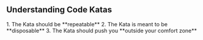 ##  Understanding Code Katas

<!-- .element: class="fragment" --> 1. The Kata should be **repeatable**

<!-- .element: class="fragment" --> 2. The Kata is meant to be **disposable**

<!-- .element: class="fragment" --> 3. The Kata should push you **outside your comfort zone**
